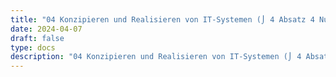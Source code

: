 ```yaml
---
title: "04 Konzipieren und Realisieren von IT-Systemen (⌡ 4 Absatz 4 Nummer 1)"
date: 2024-04-07
draft: false
type: docs
description: "04 Konzipieren und Realisieren von IT-Systemen (⌡ 4 Absatz 4 Nummer 1) description"
---
```


